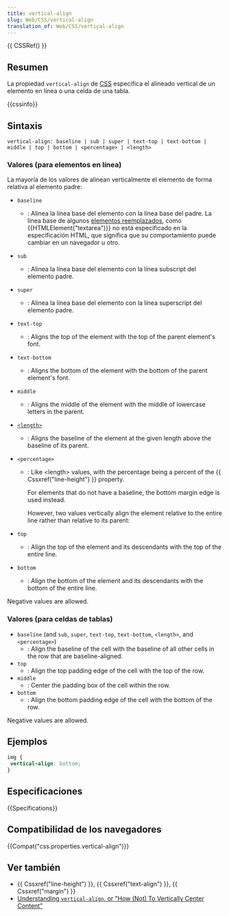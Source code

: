 ```yaml
---
title: vertical-align
slug: Web/CSS/vertical-align
translation_of: Web/CSS/vertical-align
---
```


{{ CSSRef() }}

## Resumen

La propiedad `vertical-align` de [CSS](/es/docs/CSS) especifica el alineado vertical de un elemento en línea o una celda de una tabla.

{{cssinfo}}

## Sintaxis

```
vertical-align: baseline | sub | super | text-top | text-bottom | middle | top | bottom | <percentage> | <length>
```

### Valores (para elementos en línea)

La mayoría de los valores de alinean verticalmente el elemento de forma relativa al elemento padre:

- `baseline`
  - : Alinea la línea base del elemento con la línea base del padre. La línea base de algunos [elementos reemplazados](/es/docs/CSS/Replaced_element), como {{HTMLElement("textarea")}} no está especificado en la especificación HTML, que significa que su comportamiento puede cambiar en un navegador u otro.
- `sub`
  - : Alinea la línea base del elemento con la línea subscript del elemento padre.
- `super`
  - : Alinea la línea base del elemento con la línea superscript del elemento padre.
- `text-top`
  - : Aligns the top of the element with the top of the parent element's font.
- `text-bottom`
  - : Aligns the bottom of the element with the bottom of the parent element's font.
- `middle`
  - : Aligns the middle of the element with the middle of lowercase letters in the parent.
- [`<length>`](/en-US/docs/CSS/length)
  - : Aligns the baseline of the element at the given length above the baseline of its parent.
- `<percentage>`

  - : Like \<length> values, with the percentage being a percent of the {{ Cssxref("line-height") }} property.

    For elements that do not have a baseline, the bottom margin edge is used instead.

    However, two values vertically align the element relative to the entire line rather than relative to its parent:

- `top`
  - : Align the top of the element and its descendants with the top of the entire line.
- `bottom`
  - : Align the bottom of the element and its descendants with the bottom of the entire line.

Negative values are allowed.

### Valores (para celdas de tablas)

- `baseline` (and `sub`, `super`, `text-top`, `text-bottom`, `<length>`, and `<percentage>`)
  - : Align the baseline of the cell with the baseline of all other cells in the row that are baseline-aligned.
- `top`
  - : Align the top padding edge of the cell with the top of the row.
- `middle`
  - : Center the padding box of the cell within the row.
- `bottom`
  - : Align the bottom padding edge of the cell with the bottom of the row.

Negative values are allowed.

## Ejemplos

```css
img {
 vertical-align: bottom;
}
```

## Especificaciones

{{Specifications}}

## Compatibilidad de los navegadores

{{Compat("css.properties.vertical-align")}}

## Ver también

- {{ Cssxref("line-height") }}, {{ Cssxref("text-align") }}, {{ Cssxref("margin") }}
- [Understanding `vertical-align`, or "How (Not) To Vertically Center Content"](http://phrogz.net/css/vertical-align/index.html)
